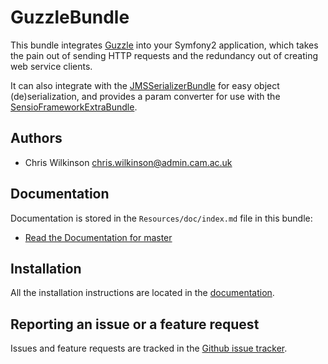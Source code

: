 GuzzleBundle
============

This bundle integrates [Guzzle](http://guzzlephp.org/) into your Symfony2 application, which takes the pain out of sending HTTP requests and the redundancy out of creating web service clients.

It can also integrate with the [JMSSerializerBundle](http://jmsyst.com/bundles/JMSSerializerBundle) for easy object (de)serialization, and provides a param converter for use with the [SensioFrameworkExtraBundle](http://symfony.com/doc/current/bundles/SensioFrameworkExtraBundle/).

Authors
-------

* Chris Wilkinson <chris.wilkinson@admin.cam.ac.uk>

Documentation
-------------

Documentation is stored in the `Resources/doc/index.md` file in this bundle:

* [Read the Documentation for master](https://github.com/misd-service-development/guzzle-bundle/blob/master/Resources/doc/index.md)

Installation
------------

All the installation instructions are located in the [documentation](https://github.com/misd-service-development/guzzle-bundle/blob/master/Resources/doc/index.md).

Reporting an issue or a feature request
---------------------------------------

Issues and feature requests are tracked in the [Github issue tracker](https://github.com/misd-service-development/guzzle-bundle/issues).
